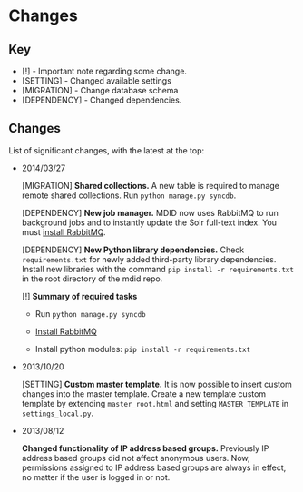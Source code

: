 Changes
=======

Key
---

  * [!] - Important note regarding some change.
  * [SETTING] - Changed available settings
  * [MIGRATION] - Change database schema
  * [DEPENDENCY] - Changed dependencies.

Changes
-------

List of significant changes, with the latest at the top:

  * 2014/03/27

    [MIGRATION]
    **Shared collections.** A new table is required to manage remote shared
    collections.  Run `python manage.py syncdb`.

    [DEPENDENCY]
    **New job manager.** MDID now uses RabbitMQ to run background jobs and to
    instantly update the Solr full-text index.  You must [install RabbitMQ](http://www.rabbitmq.com/download.html).

    [DEPENDENCY]
    **New Python library dependencies.** Check `requirements.txt` for newly
    added third-party library dependencies. Install new libraries with the command
    `pip install -r requirements.txt` in the root directory of the mdid repo.

    [!] **Summary of required tasks**

    * Run `python manage.py syncdb`

    * [Install RabbitMQ](http://www.rabbitmq.com/download.html)

    * Install python modules:  `pip install -r requirements.txt`


  * 2013/10/20

    [SETTING]
    **Custom master template.**  It is now possible to insert custom changes into
    the master template.  Create a new template custom template by extending
    `master_root.html` and setting `MASTER_TEMPLATE` in `settings_local.py`.

  * 2013/08/12

    **Changed functionality of IP address based groups.**  Previously IP address
    based groups did not affect anonymous users.  Now, permissions assigned to
    IP address based groups are always in effect, no matter if the user is
    logged in or not.

